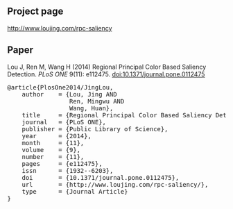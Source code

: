 Project page
-----------
http://www.loujing.com/rpc-saliency

Paper
------------
Lou J, Ren M, Wang H (2014) Regional Principal Color Based Saliency Detection. *PLoS ONE* 9(11): e112475. [doi:10.1371/journal.pone.0112475](http://www.plosone.org/article/info%3Adoi%2F10.1371%2Fjournal.pone.0112475 "doi:10.1371/journal.pone.0112475")

<pre>
@article{PlosOne2014/JingLou,
    author    = {Lou, Jing AND
                 Ren, Mingwu AND
                 Wang, Huan},
    title     = {Regional Principal Color Based Saliency Detection},
    journal   = {PLoS ONE},
    publisher = {Public Library of Science},
    year      = {2014},
    month     = {11},
    volume    = {9},
    number    = {11},
    pages     = {e112475},
    issn      = {1932--6203},
    doi       = {10.1371/journal.pone.0112475},
    url       = {http://www.loujing.com/rpc-saliency/},
    type      = {Journal Article}
}
</pre>